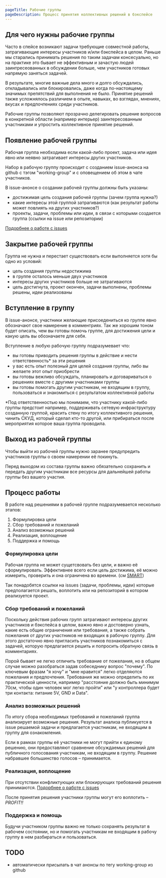 ```yaml
---
pageTitle: Рабочие группы
pageDescription: Процесс принятия коллективных решений в бэкспейсе
---
```


## Для чего нужны рабочие группы

Часто в спейсе возникают задачи требующие совместной работы, затрагивающие интересы участников и/или бэкспейса в целом. Раньше мы старались принимать решения по таким задачам консесуально, но на практике это бывает не эффективным и зачастую людей заинтресеованных в обсуждении больше, чем участников готовых напрямую заняться задачей.

В результате, многие важные дела много и долго обсуждались, откладывались или блокировались, даже когда по-настоящему значимых препятствий для выполнения не было. Принятие решений также усложнялось различием в опыте, навыках, во взглядах, мнениях, вкусах и предпочтениях среди участников.

Рабочие группы позволяют прозрачно делегировать решение вопросов в конкретной области (например интерьер) заинтересованным участниками и упростить коллективное принятие решений.

## Появление рабочей группы

Рабочая группа необходима если какой-либо проект, задача или идея явно или неявно затрагивает интересы других участников.

Набор в рабочую группу происходит с созданием issue-анонса на github с тэгом "working-group" и с оповещением об этом в чате участников.

В issue-анонсе о создании рабочей группы должны быть указаны:

- достижимая цель создания рабочей группы (зачем группа нужна?)
- какие интересы этой группой затрагиваются (как результат работы может повлиять на других участников?)
- проекты, задачи, проблемы или идеи, в связи с которыми создается группа (ссылки на issue или репозитории)

[Подорбнее о работе с issues](./issue-rules.md)

## Закрытие рабочей группы

Группа не нужна и перестает существовать если выполняется хотя бы одно из условий:

- цель создания группы недостижима
- в группе осталось меньше двух участников
- интересы других участников больше не затрагиваются
- цель достигнута, проект окончен, задачи выполнены, проблемы решены, идеи реализованы
 
## Вступление в группу

В issue-анонсе, участники желающие присоедениться ко группе явно обозначают свое намерение в комментриях. Так же хорошим тоном будет описать, чем вы готовы помочь группе, для достижения цели и какую цель вы обозначаете для себя.

Вступление в любую рабочую группу подразумевает что:

- вы готовы приводить решения группы в действие и нести ответственность* за эти решения
- у вас есть опыт полезный для целей создания группы, либо вы желаете этот опыт приобрести
- вы готовы вежливо обсуждать, планировать и договариваться о решениях вместе с другими участниками группы
- вы готовы помогать другим участникам, не входящим в группу, пользоваться и знакомиться с результатом коллективной работы

*Под ответственностью мы понимаем, что участнику какой-либо группы предстоит например, поддерживать сетевую инфраструктуру созданную группой, красить стену по итогу коллективного решения, чинить СКУД, который сделал кто-то другой, или прибираться после мероприятия которое ваша группа проводила.

## Выход из рабочей группы

Чтобы выйти из рабочей группы нужно заранее предупредить участников группы о своем намерении её покинуть.

Перед выходом из состава группы важно обязательно сохранить и передать другим участникам все ресурсы для дальнейшей работы группы без вашего участия.

## Процесс работы

В работе над решениями в рабочей группе подразумевается несколько этапов:

1. Формулировка цели
2. Сбор требований и пожеланий
3. Анализ возможных решений
4. Реализация, воплощение
5. Поддержка и помощь

### Формулировка цели

Рабочая группа не может сущетсвовать без цели, и важно её сформулировать. Эффективнее всего если цель достижима, её можно измерить, проверить и она ограничена во времени. (см [SMART](https://ru.wikipedia.org/wiki/SMART))

Так понадобятся ссылки на issues (задачи, проблемы, идеи) которые предполагается решать, воплотить или на репозиторий в котором реализуется проект.

### Сбор требований и пожеланий

Поскольку действия рабочих групп затрагивают интересы других участников и бэкспейса в целом, важно явно и достоверно узнать, какие есть общие ограничения или требования, а также собрать пожелания от других участников не входящих в рабочую группу. Для этого достаточно явно пригласить участников познакомиться с задачей, которую предлагается решить и попросить обратную связь в комментариях. 

Порой бывает не легко отличить требование от пожелания, но в общем случае можно разобраться задав собеседнику вопрос "почему". По ключевым фразам "я хочу" и "мне нравится" легко отделяются пожелания и предпочтения. Требования же можно определить по их практической ценности, например "расстояние должно быть минимум 70см, чтобы один человек мог легко пройти" или "у контроллера будет три контакта: питание 5V, GND и Data". 

### Анализ возможных решений

По итогу сбора необходимых требований и пожеланий группа анализирует возможные решения. Результат анализа публикуется в issue решаемой задачи и предлагается участникам, не входящим в группу для ознакомления.

Если в рамках группы её участники не могут прийти к единому решению, они предоставляют сравнение обсуждаемых решений для публичного голосования участникам, не входящим в группу. Решение набравшее большинство голосов – принимается.

### Реализация, воплощение

При отсутствии конфликтующих или блокирующих требований решения принимаются. [Подорбнее о работе с issues](./issue-rules.md)

После принятия решения участники группы могут его воплотить – *PROFIT!!*

### Поддержка и помощь

Будучи участником группы важно не только сохранять результат в рабочем состоянии, но и помогать участникам не входящим в рабочу группу в нем разбираться и пользоваться.


## TODO
- автоматически присылать в чат анонсы по тегу working-group из github

